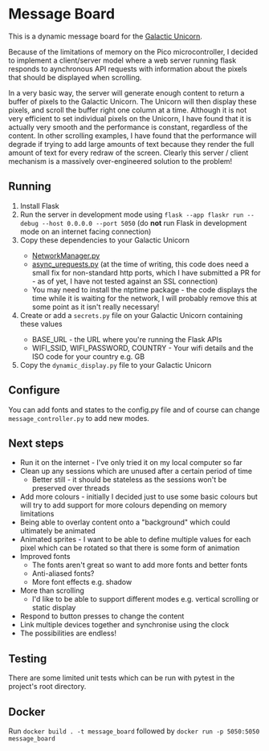 # Message Board

This is a dynamic message board for the [Galactic Unicorn](https://shop.pimoroni.com/products/galactic-unicorn). 

Because of the limitations of memory on the Pico microcontroller, I decided to implement a client/server model where a web server running flask responds to aynchronous API requests with information about the pixels that should be displayed when scrolling.

In a very basic way, the server will generate enough content to return a buffer of pixels to the Galactic Unicorn. The Unicorn will then display these pixels, and scroll the buffer right one column at a time. Although it is not very efficient to set individual pixels on the Unicorn, I have found that it is actually very smooth and the performance is constant, regardless of the content. In other scrolling examples, I have found that the performance will degrade if trying to add large amounts of text because they render the full amount of text for every redraw of the screen. Clearly this server / client mechanism is a massively over-engineered solution to the problem!

## Running

<ol>
<li>Install Flask</li>
<li>Run the server in development mode using <code>flask --app flaskr run --debug --host 0.0.0.0 --port 5050</code> (do <b>not</b> run Flask in development mode on an internet facing connection)</li>
<li>Copy these dependencies to your Galactic Unicorn </li>
<ul>
<li><a href="https://github.com/pimoroni/supercon6/blob/main/005%20Pimoroni%20MicroPython%20Code/common/network_manager.py">NetworkManager.py</a></li>
<li><a href="https://github.com/StevenRuest/async_urequests"> async_urequests.py</a> (at the time of writing, this code does need a small fix for non-standard http ports, which I have submitted a PR for - as of yet, I have not tested against an SSL connection)</li>
<li>You may need to install the ntptime package - the code displays the time while it is waiting for the network, I will probably remove this at some point as it isn't really necessary!</li>
</ul>
<li>Create or add a <code>secrets.py</code> file on your Galactic Unicorn containing these values</li>
<ul>
<li>BASE_URL - the URL where you're running the Flask APIs</li>
<li>WIFI_SSID, WIFI_PASSWORD, COUNTRY - Your wifi details and the ISO code for your country e.g. GB</li>
</ul>
<li>Copy the <code>dynamic_display.py</code> file to your Galactic Unicorn</li>
</ol>

## Configure
You can add fonts and states to the config.py file and of course can change `message_controller.py` to add new modes.

## Next steps
* Run it on the internet - I've only tried it on my local computer so far
* Clean up any sessions which are unused after a certain period of time
  * Better still - it should be stateless as the sessions won't be preserved over threads
* Add more colours - initially I decided just to use some basic colours but will try to add support for more colours depending on memory limitations
* Being able to overlay content onto a "background" which could ultimately be animated
* Animated sprites - I want to be able to define multiple values for each pixel which can be rotated so that there is some form of animation
* Improved fonts
  * The fonts aren't great so want to add more fonts and better fonts
  * Anti-aliased fonts?
  * More font effects e.g. shadow
* More than scrolling
  * I'd like to be able to support different modes e.g. vertical scrolling or static display
* Respond to button presses to change the content
* Link multiple devices together and synchronise using the clock
* The possibilities are endless!

## Testing

There are some limited unit tests which can be run with pytest in the project's root directory.

## Docker

Run `docker build . -t message_board` followed by `docker run -p 5050:5050 message_board`